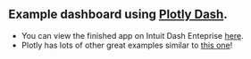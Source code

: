 ## Example dashboard using [Plotly Dash](https://plot.ly/dash).

* You can view the finished app on Intuit Dash Enteprise [here](https://dash-stg.a.intuit.com/demo-usa-export).
* Plotly has lots of other great examples similar to [this one](https://plot.ly/python/choropleth-maps/)!
